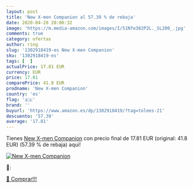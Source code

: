 ```yaml
---
layout: post
title: 'New X-men Companion al 57.39 % de rebaja'
date: 2020-04-28 20:06:32
image: 'https://m.media-amazon.com/images/I/51Nfe382P2L._SL200_.jpg'
comments: true
category: ofertas
author: ring
slug: '1302918419-es New X-men Companion'
sku: '1302918419-es'
tags: [  ]
actualPrice: 17.81 EUR
currency: EUR
price: 17.81
comparePrice: 41.8 EUR
prodname: 'New X-men Companion'
country: 'es'
flag: '🇪🇸'
brand: ''
buyurl: 'https://www.amazon.es/dp/1302918419/?tag=tolees-21'
descuento: '57.39'
average: '17.81'
---
```


Tienes [New X-men Companion](https://www.amazon.es/dp/1302918419/?tag=tolees-21) con precio final de  17.81 EUR (original: 41.8 EUR) (57.39 %  de rebaja) aqui!

[![New X-men Companion](https://m.media-amazon.com/images/I/51Nfe382P2L._SL200_.jpg)](https://www.amazon.es/dp/1302918419/?tag=tolees-21)

🔎:


[🛒 Comprar!!!](https://www.amazon.es/dp/1302918419/?tag=tolees-21)
